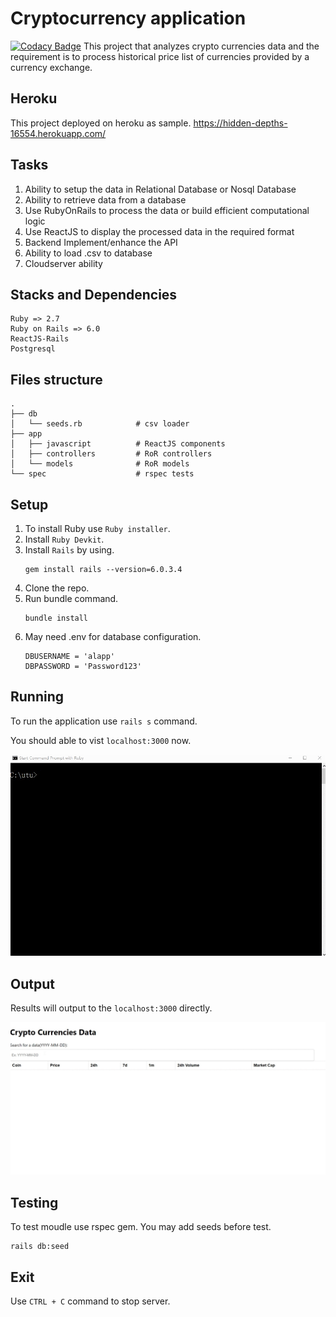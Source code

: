 # Cryptocurrency application
[![Codacy Badge](https://app.codacy.com/project/badge/Grade/8f56d9d6cf064082ab267f8918d7ca34)](https://www.codacy.com/gh/lexlex47/utu/dashboard?utm_source=github.com&amp;utm_medium=referral&amp;utm_content=lexlex47/utu&amp;utm_campaign=Badge_Grade)
This project that analyzes crypto currencies data and the requirement is to process historical price list of currencies provided by a currency exchange.

## Heroku
This project deployed on heroku as sample.
https://hidden-depths-16554.herokuapp.com/

## Tasks
1.  Ability to setup the data in Relational Database or Nosql Database
2.  Ability to retrieve data from a database
3.  Use RubyOnRails to process the data or build efficient computational logic
4.  Use ReactJS to display the processed data in the required format
5.  Backend Implement/enhance the API
6.  Ability to load .csv to database
7.  Cloudserver ability

## Stacks and Dependencies
    Ruby => 2.7
    Ruby on Rails => 6.0
    ReactJS-Rails
    Postgresql

## Files structure
    
    .
    ├── db                      
    │   └── seeds.rb            # csv loader
    ├── app                    
    │   ├── javascript          # ReactJS components
    │   ├── controllers         # RoR controllers
    │   └── models              # RoR models
    └── spec                    # rspec tests


## Setup
1.  To install Ruby use `Ruby installer`.
2.  Install `Ruby Devkit`.
3.  Install `Rails` by using.
    ```
    gem install rails --version=6.0.3.4
    ```
4.  Clone the repo.
5.  Run bundle command.
    ```
    bundle install
    ```
6.  May need .env for database configuration.
    ```
    DBUSERNAME = 'alapp'
    DBPASSWORD = 'Password123'
    ```

## Running
To run the application use `rails s` command.

You should able to vist `localhost:3000` now.

![image](https://github.com/lexlex47/utu/blob/main/pics/start%20server.gif)

## Output
Results will output to the `localhost:3000` directly.

![image](https://github.com/lexlex47/utu/blob/main/pics/run2.gif)

## Testing
To test moudle use rspec gem. You may add seeds before test.
    
    rails db:seed

## Exit
Use `CTRL + C` command to stop server.
